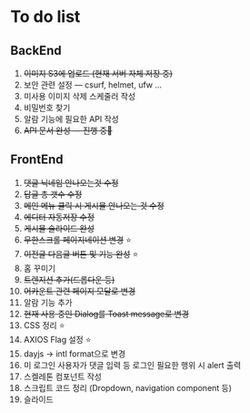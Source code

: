 # To do list

## BackEnd
  1. ~~이미지 S3에 업로드 (현재 서버 자체 저장 중)~~
  2. 보안 관련 설정 — csurf, helmet, ufw ...
  3. 미사용 이미지 삭제 스케줄러 작성
  4. 비밀번호 찾기
  5. 알람 기능에 필요한 API 작성
  6. ~~API 문서 완성 — 진행 중👀~~

## FrontEnd
  1. ~~댓글 닉네임 안나오는것 수정~~
  2. ~~답글 총 갯수 수정~~
  3. ~~메인 메뉴 클릭 시 게시물 안나오는 것 수정~~
  4. ~~에디터 자동저장 수정~~
  5. ~~게시물 슬라이드 완성~~
  6. ~~무한스크롤 페이지네이션 변경~~ :star:
  7. ~~이전글 다음글 버튼 및 기능 완성~~ :star:
  8. 홈 꾸미기
  9. ~~트렌지션 추가(드롭다운 등)~~
  10. ~~어카운트 관련 페이지 모달로 변경~~
  11. 알람 기능 추가
  12. ~~현재 사용 중인 Dialog를 Toast message로 변경~~
  13. CSS 정리 :star:
  14. AXIOS Flag 설정 :star:
  15. dayjs -> intl format으로 변경
  16. 미 로그인 사용자가 댓글 입력 등 로그인 필요한 행위 시 alert 출력
  17. 스켈레톤 컴포넌트 작성
  18. 스크립트 코드 정리 (Dropdown, navigation component 등)
  19. 슬라이드 
  
